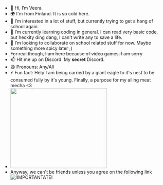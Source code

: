 - 👋 Hi, I’m Veera
- 🌍 I'm from Finland. It is so cold here.
- 👀 I’m interested in a lot of stuff, but currently trying to get a hang of school again.
- 🌱 I’m currently learning coding in general. I can read very basic code, but heckity ding dang, I can't write any to save a life.
- 💞️ I’m looking to collaborate on school related stuff for now. Maybe something more spicy later ;)
-   ~~For real though, I am here because of video games. I am sorry~~
- 📫 Hit me up on Discord. My **secret** Discord.
- 😄 Pronouns: Any/All
- ⚡ Fun fact: Help I am being carried by a giant eagle to it's nest to be consumed fully by it's young. Finally, a purpose for my ailing meat mecha <3
- <img src="https://uploads.dailydot.com/2024/07/graphic-design-is-my-passion-3.jpg?q=65&auto=format&w=1600" width="300" height="250">
- Anyway, we can't be friends unless you agree on the following link ![!IMPORTANTATE!](https://www.hankikoira.fi/koirarodut/cairnterrieri)

<!---
    who are you?
    where are you from?
    what kind of hobbies do you have?
    what kind of knowledge you have?
    what do you expect from your studies?
    what kind of future plans do you have?

Add an image of yourself.
--->
